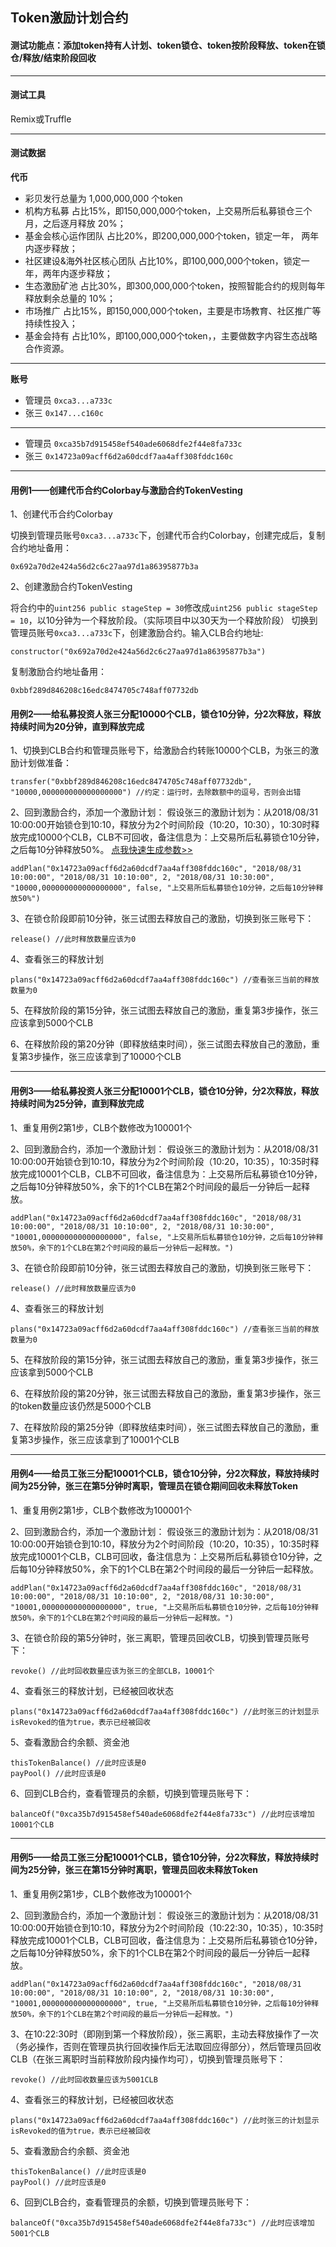 ## Token激励计划合约
#### 测试功能点：添加token持有人计划、token锁仓、token按阶段释放、token在锁仓/释放/结束阶段回收

---

#### 测试工具
Remix或Truffle

---

#### 测试数据
**代币**
- 彩贝发行总量为 1,000,000,000 个token
- 机构方私募                   占比15%，即150,000,000个token，上交易所后私募锁仓三个月，之后逐月释放 20%；
- 基金会核心运作团队            占比20%，即200,000,000个token，锁定一年， 两年内逐步释放；
- 社区建设&海外社区核心团队     占比10%，即100,000,000个token，锁定一年，两年内逐步释放；
- 生态激励矿池                 占比30%，即300,000,000个token，按照智能合约的规则每年释放剩余总量的 10%；
- 市场推广                     占比15%，即150,000,000个token，主要是市场教育、社区推广等持续性投入；
- 基金会持有                   占比10%，即100,000,000个token，，主要做数字内容生态战略合作资源。

---
**账号**
- 管理员 `0xca3...a733c`
- 张三  `0x147...c160c`

---

- 管理员 `0xca35b7d915458ef540ade6068dfe2f44e8fa733c`
- 张三  `0x14723a09acff6d2a60dcdf7aa4aff308fddc160c`

---


#### 用例1——创建代币合约Colorbay与激励合约TokenVesting

1、创建代币合约Colorbay

切换到管理员账号`0xca3...a733c`下，创建代币合约Colorbay，创建完成后，复制合约地址备用：
```
0x692a70d2e424a56d2c6c27aa97d1a86395877b3a
```

2、创建激励合约TokenVesting

将合约中的`uint256 public stageStep = 30`修改成`uint256 public stageStep = 10`，以10分钟为一个释放阶段。（实际项目中以30天为一个释放阶段）
切换到管理员账号`0xca3...a733c`下，创建激励合约。输入CLB合约地址:
```
constructor("0x692a70d2e424a56d2c6c27aa97d1a86395877b3a")
```
复制激励合约地址备用：
```
0xbbf289d846208c16edc8474705c748aff07732db
```

#### 用例2——给私募投资人张三分配10000个CLB，锁仓10分钟，分2次释放，释放持续时间为20分钟，直到释放完成

1、切换到CLB合约和管理员账号下，给激励合约转账10000个CLB，为张三的激励计划做准备：
```
transfer("0xbbf289d846208c16edc8474705c748aff07732db", "10000,000000000000000000") //约定：运行时，去除数额中的逗号，否则会出错
```

2、回到激励合约，添加一个激励计划：
假设张三的激励计划为：从2018/08/31 10:00:00开始锁仓到10:10，释放分为2个时间阶段（10:20，10:30），10:30时释放完成10000个CLB，CLB不可回收，备注信息为：上交易所后私募锁仓10分钟，之后每10分钟释放50%。
[点我快速生成参数>>](http://api.ju3ban.net/test.php?startTime=2018/08/31%2010:00:00)
```
addPlan("0x14723a09acff6d2a60dcdf7aa4aff308fddc160c", "2018/08/31 10:00:00", "2018/08/31 10:10:00", 2, "2018/08/31 10:30:00", "10000,000000000000000000", false, "上交易所后私募锁仓10分钟，之后每10分钟释放50%")
```

3、在锁仓阶段即前10分钟，张三试图去释放自己的激励，切换到张三账号下：
```
release() //此时释放数量应该为0
```

4、查看张三的释放计划
```
plans("0x14723a09acff6d2a60dcdf7aa4aff308fddc160c") //查看张三当前的释放数量为0
```
5、在释放阶段的第15分钟，张三试图去释放自己的激励，重复第3步操作，张三应该拿到5000个CLB

6、在释放阶段的第20分钟（即释放结束时间），张三试图去释放自己的激励，重复第3步操作，张三应该拿到了10000个CLB

---

#### 用例3——给私募投资人张三分配10001个CLB，锁仓10分钟，分2次释放，释放持续时间为25分钟，直到释放完成

1、重复用例2第1步，CLB个数修改为100001个

2、回到激励合约，添加一个激励计划：
假设张三的激励计划为：从2018/08/31 10:00:00开始锁仓到10:10，释放分为2个时间阶段（10:20，10:35），10:35时释放完成10001个CLB，CLB不可回收，备注信息为：上交易所后私募锁仓10分钟，之后每10分钟释放50%，余下的1个CLB在第2个时间段的最后一分钟后一起释放。
```
addPlan("0x14723a09acff6d2a60dcdf7aa4aff308fddc160c", "2018/08/31 10:00:00", "2018/08/31 10:10:00", 2, "2018/08/31 10:30:00", "10001,000000000000000000", false, "上交易所后私募锁仓10分钟，之后每10分钟释放50%，余下的1个CLB在第2个时间段的最后一分钟后一起释放。")
```

3、在锁仓阶段即前10分钟，张三试图去释放自己的激励，切换到张三账号下：
```
release() //此时释放数量应该为0
```

4、查看张三的释放计划
```
plans("0x14723a09acff6d2a60dcdf7aa4aff308fddc160c") //查看张三当前的释放数量为0
```

5、在释放阶段的第15分钟，张三试图去释放自己的激励，重复第3步操作，张三应该拿到5000个CLB

6、在释放阶段的第20分钟，张三试图去释放自己的激励，重复第3步操作，张三的token数量应该仍然是5000个CLB

7、在释放阶段的第25分钟（即释放结束时间），张三试图去释放自己的激励，重复第3步操作，张三应该拿到了10001个CLB

---

#### 用例4——给员工张三分配10001个CLB，锁仓10分钟，分2次释放，释放持续时间为25分钟，张三在第5分钟时离职，管理员在锁仓期间回收未释放Token

1、重复用例2第1步，CLB个数修改为100001个

2、回到激励合约，添加一个激励计划：
假设张三的激励计划为：从2018/08/31 10:00:00开始锁仓到10:10，释放分为2个时间阶段（10:20，10:35），10:35时释放完成10001个CLB，CLB可回收，备注信息为：上交易所后私募锁仓10分钟，之后每10分钟释放50%，余下的1个CLB在第2个时间段的最后一分钟后一起释放。
```
addPlan("0x14723a09acff6d2a60dcdf7aa4aff308fddc160c", "2018/08/31 10:00:00", "2018/08/31 10:10:00", 2, "2018/08/31 10:30:00", "10001,000000000000000000", true, "上交易所后私募锁仓10分钟，之后每10分钟释放50%，余下的1个CLB在第2个时间段的最后一分钟后一起释放。")
```

3、在锁仓阶段的第5分钟时，张三离职，管理员回收CLB，切换到管理员账号下：
```
revoke() //此时回收数量应该为张三的全部CLB，10001个
```

4、查看张三的释放计划，已经被回收状态
```
plans("0x14723a09acff6d2a60dcdf7aa4aff308fddc160c") //此时张三的计划显示isRevoked的值为true，表示已经被回收
```

5、查看激励合约余额、资金池
```
thisTokenBalance() //此时应该是0
payPool() //此时应该是0
```

6、回到CLB合约，查看管理员的余额，切换到管理员账号下：
```
balanceOf("0xca35b7d915458ef540ade6068dfe2f44e8fa733c") //此时应该增加10001个CLB
```

---

#### 用例5——给员工张三分配10001个CLB，锁仓10分钟，分2次释放，释放持续时间为25分钟，张三在第15分钟时离职，管理员回收未释放Token

1、重复用例2第1步，CLB个数修改为100001个

2、回到激励合约，添加一个激励计划：
假设张三的激励计划为：从2018/08/31 10:00:00开始锁仓到10:10，释放分为2个时间阶段（10:22:30，10:35），10:35时释放完成10001个CLB，CLB可回收，备注信息为：上交易所后私募锁仓10分钟，之后每10分钟释放50%，余下的1个CLB在第2个时间段的最后一分钟后一起释放。
```
addPlan("0x14723a09acff6d2a60dcdf7aa4aff308fddc160c", "2018/08/31 10:00:00", "2018/08/31 10:10:00", 2, "2018/08/31 10:30:00", "10001,000000000000000000", true, "上交易所后私募锁仓10分钟，之后每10分钟释放50%，余下的1个CLB在第2个时间段的最后一分钟后一起释放。")
```

3、在10:22:30时（即刚到第一个释放阶段），张三离职，主动去释放操作了一次（务必操作，否则在管理员执行回收操作后无法取回应得部分），然后管理员回收CLB（在张三离职时当前释放阶段内操作均可），切换到管理员账号下：
```
revoke() //此时回收数量应该为5001CLB
```

4、查看张三的释放计划，已经被回收状态
```
plans("0x14723a09acff6d2a60dcdf7aa4aff308fddc160c") //此时张三的计划显示isRevoked的值为true，表示已经被回收
```

5、查看激励合约余额、资金池
```
thisTokenBalance() //此时应该是0
payPool() //此时应该是0
```

6、回到CLB合约，查看管理员的余额，切换到管理员账号下：
```
balanceOf("0xca35b7d915458ef540ade6068dfe2f44e8fa733c") //此时应该增加5001个CLB
```














